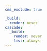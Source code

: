 ```yaml
---
cms_exclude: true

_build:
  render: never
cascade:
  _build:
    render: never
    list: always
---
```


